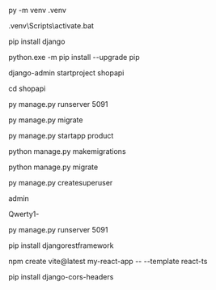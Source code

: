 py -m venv .venv

.venv\Scripts\activate.bat

pip install django

python.exe -m pip install --upgrade pip

django-admin startproject shopapi

cd shopapi

py manage.py runserver 5091

py manage.py migrate

py manage.py startapp product

python manage.py makemigrations

python manage.py migrate

py manage.py createsuperuser

admin

Qwerty1-

py manage.py runserver 5091

pip install djangorestframework

npm create vite@latest my-react-app -- --template react-ts

pip install django-cors-headers